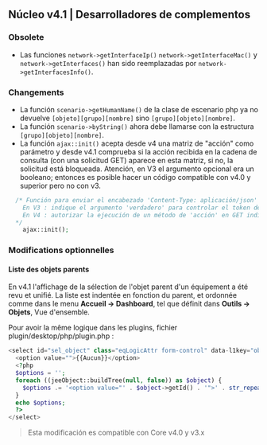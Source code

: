 ## Núcleo v4.1 | Desarrolladores de complementos

### Obsolete

- Las funciones `network->getInterfaceIp()` `network->getInterfaceMac()` y `network->getInterfaces()` han sido reemplazadas por `network->getInterfacesInfo()`.

### Changements

- La función `scenario->getHumanName()` de la clase de escenario php ya no devuelve `[objeto][grupo][nombre]` sino `[grupo][objeto][nombre]`.
- La función `scenario->byString()` ahora debe llamarse con la estructura `[grupo][objeto][nombre]`.
- La función `ajax::init()` acepta desde v4 una matriz de "acción" como parámetro y desde v4.1 comprueba si la acción recibida en la cadena de consulta (con una solicitud GET) aparece en esta matriz, si no, la solicitud está bloqueada.
Atención, en V3 el argumento opcional era un booleano; entonces es posible hacer un código compatible con v4.0 y superior pero no con v3.
````php
  /* Función para enviar el encabezado 'Content-Type: aplicación/json'
    En V3 : indique el argumento 'verdadero' para controlar el token de acceso Jeedom
    En V4 : autorizar la ejecución de un método de 'acción' en GET indicando el nombre(s) de la(s) acción(es) en una matriz como argumento
  */  
    ajax::init();
````

### Modifications optionnelles

#### Liste des objets parents

En v4.1 l'affichage de la sélection de l'objet parent d'un équipement a été revu et unifié. La liste est indentée en fonction du parent, et ordonnée comme dans le menu **Accueil  → Dashboard**, tel que définit dans **Outils → Objets**, Vue d'ensemble.

Pour avoir la même logique dans les plugins, fichier plugin/desktop/php/plugin.php :

````php
<select id="sel_object" class="eqLogicAttr form-control" data-l1key="object_id">
  <option value="">{{Aucun}}</option>
  <?php
  $options = '';
  foreach ((jeeObject::buildTree(null, false)) as $object) {
    $options .= '<option value="' . $object->getId() . '">' . str_repeat('&nbsp;&nbsp;', $object->getConfiguration('parentNumber')) . $object->getName() . '</option>';
  }
  echo $options;
  ?>
</select>
````

> Esta modificación es compatible con Core v4.0 y v3.x

